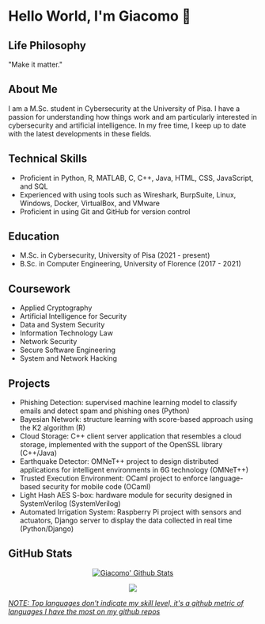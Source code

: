 # Hello World, I'm Giacomo 👋

## Life Philosophy
"Make it matter."

## About Me
I am a M.Sc. student in Cybersecurity at the University of Pisa. I have a passion for understanding how things work and am particularly interested in cybersecurity and artificial intelligence. In my free time, I keep up to date with the latest developments in these fields.

## Technical Skills
- Proficient in Python, R, MATLAB, C, C++, Java, HTML, CSS, JavaScript, and SQL
- Experienced with using tools such as Wireshark, BurpSuite, Linux, Windows, Docker, VirtualBox, and VMware
- Proficient in using Git and GitHub for version control

## Education
- M.Sc. in Cybersecurity, University of Pisa (2021 - present)
- B.Sc. in Computer Engineering, University of Florence (2017 - 2021)

## Coursework
- Applied Cryptography
- Artificial Intelligence for Security
- Data and System Security
- Information Technology Law
- Network Security
- Secure Software Engineering
- System and Network Hacking

## Projects
- Phishing Detection: supervised machine learning model to classify emails and detect spam and phishing ones (Python)
- Bayesian Network: structure learning with score-based approach using the K2 algorithm (R)
- Cloud Storage: C++ client server application that resembles a cloud storage, implemented with the support of the OpenSSL library (C++/Java)
- Earthquake Detector: OMNeT++ project to design distributed applications for intelligent environments in 6G technology (OMNeT++)
- Trusted Execution Environment: OCaml project to enforce language-based security for mobile code (OCaml)
- Light Hash AES S-box: hardware module for security designed in SystemVerilog (SystemVerilog)
- Automated Irrigation System: Raspberry Pi project with sensors and actuators, Django server to display the data collected in real time (Python/Django)

## GitHub Stats
<p align="center">
  <a href="https://github.com/giacomovitangeli">
    <img src="https://github-readme-stats.vercel.app/api?username=giacomovitangeli&count_private=true&show_icons=True&theme=dark&hide=issues,contribs" alt="Giacomo' Github Stats"/></a>
</p>

<p align="center">
  <a href="https://github.com/giacomovitangeli">
    <img src="https://github-readme-stats.vercel.app/api/top-langs/?username=giacomovitangeli&layout=compact&show_icons=True&theme=dark"/>
</p>

_NOTE: Top languages don't indicate my skill level, it's a github metric of languages I have the most on my github repos_
